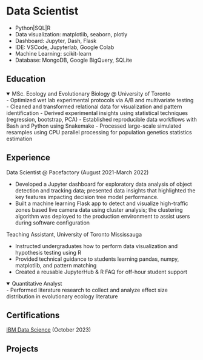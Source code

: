 # Data Scientist
- Python|SQL|R
- Data visualization: matplotlib, seaborn, plotly
- Dashboard: Jupyter, Dash, Flask
- IDE: VSCode, Jupyterlab, Google Colab
- Machine Learning: scikit-learn
- Database: MongoDB, Google BigQuery, SQLite
## Education
<details open>
  <summary>MSc. Ecology and Evolutionary Biology @ University of Toronto</summary>
- Optimized wet lab experimental protocols via A/B and multivariate testing
- Cleaned and transformed relational data for visualization and pattern identification
- Derived experimental insights using statistical techniques (regression, bootstrap, PCA)
- Established reproducible data workflows with Bash and Python using Snakemake
- Processed large-scale simulated resamples using CPU parallel processing for population genetics statistics estimation
</details>

## Experience
Data Scientist @ Pacefactory (August 2021-March 2022)
- Developed a Jupyter dashboard for exploratory data analysis of object detection and tracking data; presented data insights that highlighted the key features impacting decision tree model performance.
- Built a machine learning Flask app to detect and visualize high-traffic zones based live camera data using cluster analysis; the clustering algorithm was deployed to the production environment to assist users during software configuration
  
Teaching Assistant, University of Toronto Mississauga
- Instructed undergraduates how to perform data visualization and hypothesis testing using R
- Provided technical guidance to students learning pandas, numpy, matplotlib, and pattern matching
- Created a reusable JupyterHub & R FAQ for off-hour student support

<details open>
  <summary>Quantitative Analyst</summary>
- Performed literature research to collect and analyze effect size distribution in evolutionary ecology literature
</details>  


## Certifications
[IBM Data Science](https://www.coursera.org/account/accomplishments/specialization/certificate/LZ6FZXCXQKM3) (October 2023)

## Projects

